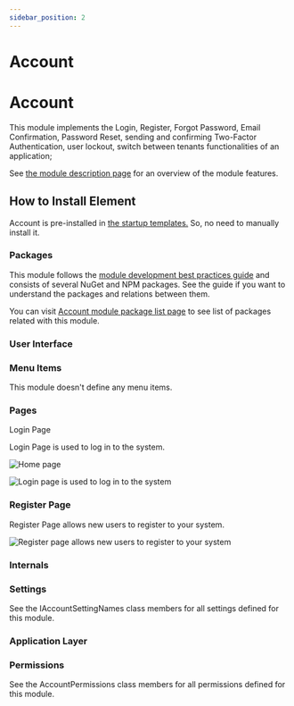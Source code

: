 ```yaml
---
sidebar_position: 2
---
```


# Account 

Account
=======

This module implements the Login, Register, Forgot Password, Email Confirmation, Password Reset, sending and confirming Two-Factor Authentication, user lockout, switch between tenants functionalities of an application;

See [the module description page](https://commercial.abp.io/modules/Volo.Account.Pro?_ga=2.203721431.638389710.1682325508-1619359562.1681202968) for an overview of the module features.

How to Install Element
----------------------

Account is pre-installed in [the startup templates.](https://docs.abp.io/en/commercial/7.2/startup-templates/application/index) So, no need to manually install it.

### Packages

This module follows the [module development best practices guide](https://docs.abp.io/en/abp/latest/Best-Practices/Index) and consists of several NuGet and NPM packages. See the guide if you want to understand the packages and relations between them.

You can visit [Account module package list page](https://abp.io/packages?moduleName=Volo.Account.Pro) to see list of packages related with this module.

### User Interface

### Menu Items

This module doesn't define any menu items.

### Pages

Login Page

Login Page is used to log in to the system.

![Home page](https://raw.githubusercontent.com/Wai-Technologies/raaghu-docs/development/raaghu/docs/en/images/home-page.png)

![Login page is used to log in to the system](https://raw.githubusercontent.com/Wai-Technologies/raaghu-docs/development/raaghu/docs/en/images/login_page.png)

### Register Page

Register Page allows new users to register to your system.

![Register page allows new users to register to your system](https://raw.githubusercontent.com/Wai-Technologies/raaghu-docs/development/raaghu/docs/en/images/register_page.png)

### Internals

### Settings

See the IAccountSettingNames class members for all settings defined for this module.

### Application Layer

### Permissions

See the AccountPermissions class members for all permissions defined for this module.
